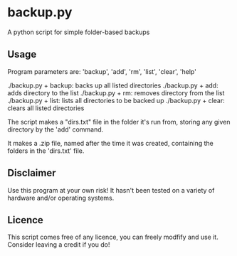 # backup.py
A python script for simple folder-based backups 

## Usage 
Program parameters are: 
'backup', 'add', 'rm', 'list', 'clear', 'help'

./backup.py	+ backup: backs up all listed directories
./backup.py	+ add: adds directory to the list
./backup.py	+ rm: removes directory from the list
./backup.py	+ list: lists all directories to be backed up 
./backup.py	+ clear: clears all listed directories

The script makes a "dirs.txt" file in the folder it's run 
from, storing any given directory by the 'add' command. 

It makes a .zip file, named after the time it was created,
containing the folders in the 'dirs.txt' file. 

## Disclaimer 
Use this program at your own risk! It hasn't been tested on a 
variety of hardware and/or operating systems. 

## Licence 
This script comes free of any licence, you can freely modfify 
and use it. Consider leaving a credit if you do! 
